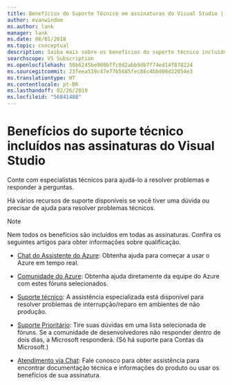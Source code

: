 ```yaml
---
title: Benefícios do Suporte Técnico em assinaturas do Visual Studio | Microsoft Docs
author: evanwindom
ms.author: lank
manager: lank
ms.date: 08/01/2018
ms.topic: conceptual
description: Saiba mais sobre os benefícios do suporte técnico incluídos nas assinaturas do Visual Studio
searchscope: VS Subscription
ms.openlocfilehash: 50b6245be908bffc0d2abb9db7f74ed14f878224
ms.sourcegitcommit: 23feea519c47e77b5685fec86c4bbd00d22054e3
ms.translationtype: HT
ms.contentlocale: pt-BR
ms.lasthandoff: 02/26/2019
ms.locfileid: "56841488"
---
```

# <a name="technical-support-benefits-included-with-visual-studio-subscriptions"></a>Benefícios do suporte técnico incluídos nas assinaturas do Visual Studio

Conte com especialistas técnicos para ajudá-lo a resolver problemas e responder a perguntas.

Há vários recursos de suporte disponíveis se você tiver uma dúvida ou precisar de ajuda para resolver problemas técnicos.

> [!NOTE]
> Nem todos os benefícios são incluídos em todas as assinaturas.  Confira os seguintes artigos para obter informações sobre qualificação.

- [Chat do Assistente do Azure](vs-azure-advisory-chat.md): Obtenha ajuda para começar a usar o Azure em tempo real.

- [Comunidade do Azure](vs-azure-community.md): Obtenha ajuda diretamente da equipe do Azure com estes fóruns selecionados.

- [Suporte técnico](vs-tech-support.md): A assistência especializada está disponível para resolver problemas de interrupção/reparo em ambientes de não produção.

- [Suporte Prioritário](vs-priority-support.md): Tire suas dúvidas em uma lista selecionada de fóruns. Se a comunidade de desenvolvedores não responder dentro de dois dias, a Microsoft responderá. (Só há suporte para Contas da Microsoft.)

- [Atendimento via Chat](vs-concierge-chat.md): Fale conosco para obter assistência para encontrar documentação técnica e informações do produto ou usar os benefícios de sua assinatura.

